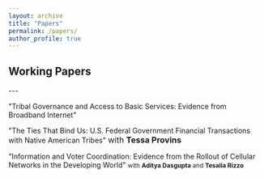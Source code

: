 ```yaml
---
layout: archive
title: "Papers"
permalink: /papers/
author_profile: true
---
```


<h2> Working Papers</h2>
---

"Tribal Governance and Access to Basic Services: Evidence from Broadband Internet" 

"The Ties That Bind Us: U.S. Federal Government Financial Transactions with Native American Tribes" <span style="font-size:16px;">with **Tessa Provins**</span>



"Information and Voter Coordination: Evidence from the Rollout of Cellular Networks in the Developing World" <span style="font-size:12px;">with **Aditya Dasgupta** and **Tesalia Rizzo**</span>



